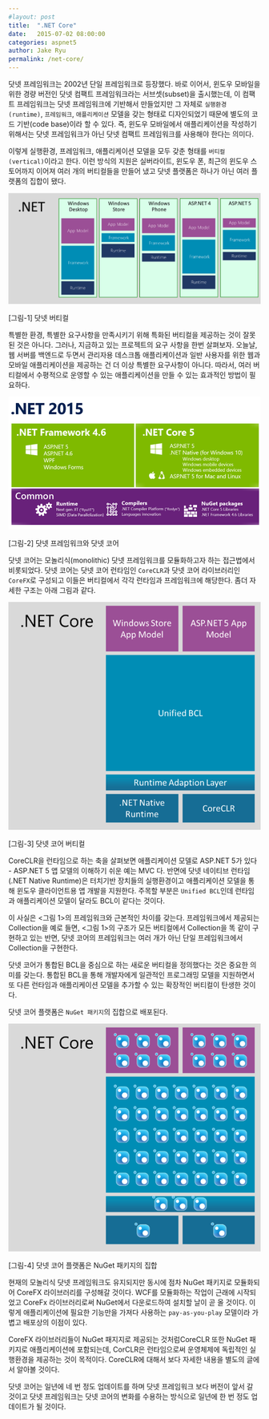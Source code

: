 ```yaml
---
#layout: post
title:  ".NET Core"
date:   2015-07-02 08:00:00
categories: aspnet5
author: Jake Ryu
permalink: /net-core/
---
```


닷넷 프레임워크는 2002년 단일 프레임워크로 등장했다. 바로 이어서, 윈도우 모바일을 위한 경량 버전인 닷넷 컴팩트 프레임워크라는 서브셋(subset)을 출시했는데, 이 컴팩트 프레임워크는 닷넷 프레임워크에 기반해서 만들었지만 그 자체로 `실행환경(runtime)`, `프레임워크`, `애플리케이션` 모델을 갖는 형태로 디자인되었기 때문에 별도의 코드 기반(code base)이라 할 수 있다. 즉, 윈도우 모바일에서 애플리케이션을 작성하기 위해서는 닷넷 프레임워크가 아닌 닷넷 컴팩트 프레임워크를 사용해야 한다는 의미다. 

이렇게 실행환경, 프레임워크, 애플리케이션 모델을 모두 갖춘 형태를 `버티컬(vertical)`이라고 한다. 이런 방식의 지원은 실버라이트, 윈도우 폰, 최근의 윈도우 스토어까지 이어져 여러 개의 버티컬들을  만들어 냈고 닷넷 플랫폼은 하나가 아닌 여러 플랫폼의 집합이 됐다.

![닷넷 버티컬](/assets/aspnet5/dotnet-vertical.png)

[그림-1] 닷넷 버티컬

특별한 환경, 특별한 요구사항을 만족시키기 위해 특화된 버티컬을 제공하는 것이 잘못된 것은 아니다. 그러나, 지금하고 있는 프로젝트의 요구 사항을 한번 살펴보자. 오늘날, 웹 서버를 백엔드로 두면서 관리자용 데스크톱 애플리케이션과 일반 사용자를 위한 웹과 모바일 애플리케이션을 제공하는 건 더 이상 특별한 요구사항이 아니다. 따라서, 여러 버티컬에서 수평적으로 운영할 수 있는 애플리케이션을 만들 수 있는 효과적인 방법이 필요하다.

![닷넷 프레임워크와 닷넷 코어](/assets/aspnet5/dotnet-core.png)

[그림-2] 닷넷 프레임워크와 닷넷 코어

닷넷 코어는 모놀리식(monolithic) 닷넷 프레임워크를 모듈화하고자 하는 접근법에서 비롯되었다. 닷넷 코어는 닷넷 코어 런타임인 `CoreCLR`과 닷넷 코어 라이브러리인 `CoreFX`로 구성되고 이들은  버티컬에서 각각 런타임과 프레임워크에 해당한다. 좀더 자세한 구조는 아래 그림과 같다.

![닷넷 코어 버티컬](/assets/aspnet5/dotnet-core-vertical.png)

[그림-3] 닷넷 코어 버티컬

CoreCLR을 런타임으로 하는 축을 살펴보면 애플리케이션 모델로 ASP.NET 5가 있다 - ASP.NET 5 앱 모델의 이해하기 쉬운 예는 MVC 다. 반면에 닷넷 네이티브 런타임(.NET Native Runtime)은 터치기반 장치들의 실행환경이고 애플리케이션 모델을 통해 윈도우 클라이언트용 앱 개발을 지원한다. 주목할 부분은 `Unified BCL`인데 런타임과 애플리케이션 모델이 달라도 BCL이 같다는 것이다.

이 사실은 <그림 1>의 프레임워크와 근본적인 차이를 갖는다. 프레임워크에서 제공되는 Collection을 예로 들면, <그림 1>의 구조가 모든 버티컬에서 Collection을 똑 같이 구현하고 있는 반면, 닷넷 코어의 프레임워크는 여러 개가 아닌 단일 프레임워크에서 Collection을 구현한다.

닷넷 코어가 통합된 BCL을 중심으로 하는 새로운 버티컬을 정의했다는 것은 중요한 의미를 갖는다. 통합된 BCL을 통해 개발자에게 일관적인 프로그래밍 모델을 지원하면서 또 다른 런타임과 애플리케이션 모델을 추가할 수 있는 확장적인 버티컬이 탄생한 것이다.

닷넷 코어 플랫폼은 `NuGet 패키지`의 집합으로 배포된다. 

![닷넷 코어 버티컬 누겟](/assets/aspnet5/dotnet-core-vertical-nuget.png)

[그림-4] 닷넷 코어 플랫폼은 NuGet 패키지의 집합

현재의 모놀리식 닷넷 프레임워크도 유지되지만 동시에 점차 NuGet 패키지로 모듈화되어 CoreFX 라이브러리를 구성해갈 것이다. WCF를 모듈화하는 작업이 근래에 시작되었고 CoreFx 라이브러리로써 NuGet에서 다운로드하여 설치할 날이 곧 올 것이다. 이렇게 애플리케이션에 필요한 기능만을 가져다 사용하는 `pay-as-you-play` 모델이라 가볍고 배포상의 이점이 있다.

CoreFX 라이브러리들이 NuGet 패지지로 제공되는 것처럼CoreCLR 또한 NuGet 패키지로  애플리케이션에 포함되는데, CorCLR은 런타임으로써 운영체제에 독립적인 실행환경을 제공하는 것이 목적이다. CoreCLR에 대해서 보다 자세한 내용을 별도의 글에서 알아볼 것이다.

닷넷 코어는 일년에 네 번 정도 업데이트를 하며 닷넷 프레임워크 보다 버전이 앞서 갈 것이고 닷넷 프레임워크는 닷넷 코어의 변화를 수용하는 방식으로 일년에 한 번 정도 업데이트가 될 것이다. 
